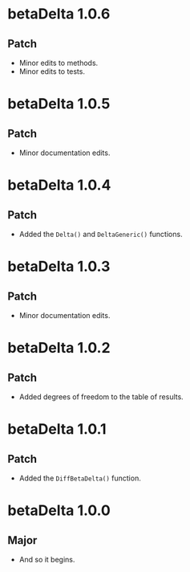 # betaDelta 1.0.6

## Patch

* Minor edits to methods.
* Minor edits to tests.

# betaDelta 1.0.5

## Patch

* Minor documentation edits.

# betaDelta 1.0.4

## Patch

* Added the `Delta()` and `DeltaGeneric()` functions.

# betaDelta 1.0.3

## Patch

* Minor documentation edits.

# betaDelta 1.0.2

## Patch

* Added degrees of freedom to the table of results.

# betaDelta 1.0.1

## Patch

* Added the `DiffBetaDelta()` function.

# betaDelta 1.0.0

## Major

* And so it begins.
